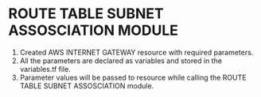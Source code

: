 # ROUTE TABLE SUBNET ASSOSCIATION MODULE
1. Created AWS INTERNET GATEWAY resource with required parameters.
2. All the parameters are declared as variables and stored in the variables.tf file.
3. Parameter values will be passed to resource while calling the ROUTE TABLE SUBNET ASSOSCIATION module.
